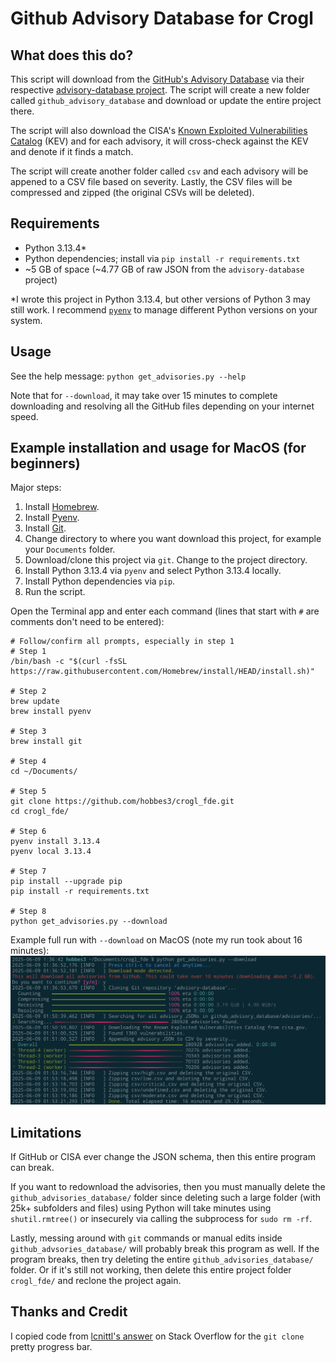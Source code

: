 # Github Advisory Database for Crogl

## What does this do?
This script will download from the [GitHub's Advisory Database](https://github.com/advisories) via their respective [advisory-database project](https://github.com/github/advisory-database). The script will create a new folder called `github_advisory_database` and download or update the entire project there.

The script will also download the CISA's [Known Exploited Vulnerabilities Catalog](https://www.cisa.gov/known-exploited-vulnerabilities-catalog) (KEV) and for each advisory, it will cross-check against the KEV and denote if it finds a match.

The script will create another folder called `csv` and each advisory will be appened to a CSV file based on severity. Lastly, the CSV files will be compressed and zipped (the original CSVs will be deleted).

## Requirements
- Python 3.13.4*
- Python dependencies; install via `pip install -r requirements.txt`
- ~5 GB of space (~4.77 GB of raw JSON from the `advisory-database` project)

*I wrote this project in Python 3.13.4, but other versions of Python 3 may still work. I recommend [`pyenv`](https://github.com/pyenv/pyenv) to manage different Python versions on your system.

## Usage
See the help message: `python get_advisories.py --help`

Note that for `--download`, it may take over 15 minutes to complete downloading and resolving all the GitHub files depending on your internet speed.

## Example installation and usage for MacOS (for beginners)
Major steps:

1. Install [Homebrew](https://brew.sh/).
2. Install [Pyenv](https://github.com/pyenv/pyenv?tab=readme-ov-file#homebrew-in-macos).
3. Install [Git](https://git-scm.com/downloads/mac).
4. Change directory to where you want download this project, for example your `Documents` folder.
5. Download/clone this project via `git`. Change to the project directory.
6. Install Python 3.13.4 via `pyenv` and select Python 3.13.4 locally.
7. Install Python dependencies via `pip`.
8. Run the script.

Open the Terminal app and enter each command (lines that start with `#` are comments don't need to be entered):
```
# Follow/confirm all prompts, especially in step 1
# Step 1
/bin/bash -c "$(curl -fsSL https://raw.githubusercontent.com/Homebrew/install/HEAD/install.sh)"

# Step 2
brew update
brew install pyenv

# Step 3
brew install git

# Step 4
cd ~/Documents/

# Step 5
git clone https://github.com/hobbes3/crogl_fde.git
cd crogl_fde/

# Step 6
pyenv install 3.13.4
pyenv local 3.13.4

# Step 7
pip install --upgrade pip
pip install -r requirements.txt

# Step 8
python get_advisories.py --download
```
Example full run with `--download` on MacOS (note my run took about 16 minutes):
![Example run of the program](example_run.png)

## Limitations
If GitHub or CISA ever change the JSON schema, then this entire program can break.

If you want to redownload the advisories, then you must manually delete the `github_advisories_database/` folder since deleting such a large folder (with 25k+ subfolders and files) using Python will take minutes using `shutil.rmtree()` or insecurely via calling the subprocess for `sudo rm -rf`.

Lastly, messing around with `git` commands or manual edits inside `github_advsories_database/` will probably break this program as well. If the program breaks, then try deleting the entire `github_advisories_database/` folder. Or if it's still not working, then delete this entire project folder `crogl_fde/` and reclone the project again.

## Thanks and Credit
I copied code from [lcnittl's answer](https://stackoverflow.com/a/71285627) on Stack Overflow for the `git clone` pretty progress bar.
